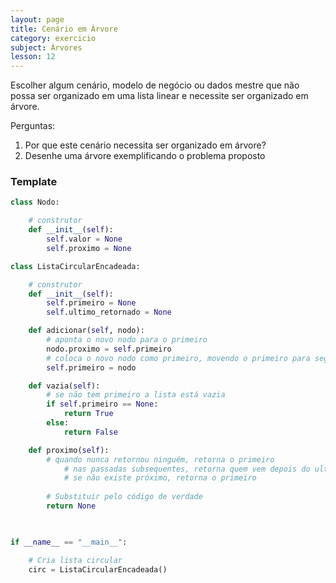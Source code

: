 ```yaml
---
layout: page
title: Cenário em Árvore
category: exercicio
subject: Árvores
lesson: 12
---
```


Escolher algum cenário, modelo de negócio ou dados mestre que não possa ser organizado em uma lista linear e necessite ser organizado em  árvore.

Perguntas:
1. Por que este cenário necessita ser organizado em árvore?
1. Desenhe uma árvore exemplificando o problema proposto


### Template

```python
class Nodo:

    # construtor
    def __init__(self):
        self.valor = None
        self.proximo = None

class ListaCircularEncadeada:

    # construtor
    def __init__(self):
        self.primeiro = None
        self.ultimo_retornado = None

    def adicionar(self, nodo):
        # aponta o novo nodo para o primeiro
        nodo.proximo = self.primeiro
        # coloca o novo nodo como primeiro, movendo o primeiro para segundo
        self.primeiro = nodo

    def vazia(self):
        # se não tem primeiro a lista está vazia
        if self.primeiro == None:
            return True
        else:
            return False

    def proximo(self):
        # quando nunca retornou ninguém, retorna o primeiro
            # nas passadas subsequentes, retorna quem vem depois do ultimo retornado
            # se não existe próximo, retorna o primeiro
       
        # Substituir pelo código de verdade
        return None


            
if __name__ == "__main__":

    # Cria lista circular
    circ = ListaCircularEncadeada()

    
```